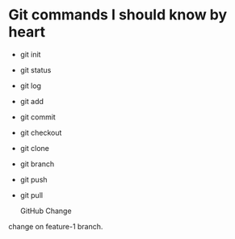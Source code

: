 # Git commands I should know by heart

- git init
- git status
- git log
- git add
- git commit
- git checkout
- git clone
- git branch
- git push
- git pull

  GitHub Change

change on feature-1 branch.
